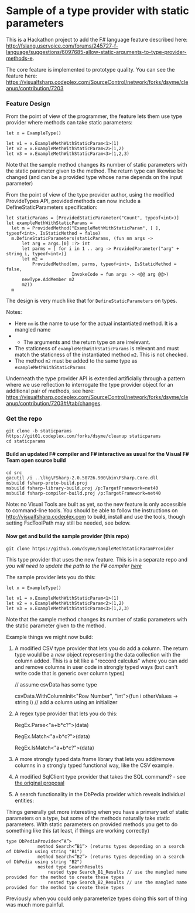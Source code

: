 # Sample of a type provider with static parameters

This is a Hackathon project to add the F# language feature described here: http://fslang.uservoice.com/forums/245727-f-language/suggestions/6097685-allow-static-arguments-to-type-provider-methods-e.


The core feature is implemented to prototype quality. You can see the feature here: https://visualfsharp.codeplex.com/SourceControl/network/forks/dsyme/cleanup/contribution/7203 


### Feature Design

From the point of view of the programmer, the feature lets them use type provider where methods can take static parameters:

    let x = ExampleType()

    let v1 = x.ExampleMethWithStaticParam<1>(1) 
    let v2 = x.ExampleMethWithStaticParam<2>(1,2) 
    let v3 = x.ExampleMethWithStaticParam<3>(1,2,3) 

Note that the sample method changes its number of static parameters with the static parameter given to the method. The return type can likewise be changed (and can be a provided type whose name depends on the input parameter)


From the point of view of the type provider author, using the modified ProvideTypes API, provided methods can now include a DefineStaticParameters specification:

    let staticParams = [ProvidedStaticParameter("Count", typeof<int>)]
    let exampleMethWithStaticParams =  
      let m = ProvidedMethod("ExampleMethWithStaticParam", [ ], typeof<int>, IsStaticMethod = false)
      m.DefineStaticParameters(staticParams, (fun nm args ->
          let arg = args.[0] :?> int
          let parms = [ for i in 1 .. arg -> ProvidedParameter("arg" + string i, typeof<int>)]
          let m2 = 
              ProvidedMethod(nm, parms, typeof<int>, IsStaticMethod = false,
                             InvokeCode = fun args -> <@@ arg @@>)
          newType.AddMember m2
          m2))
      m


The design is very much like that for ``DefineStaticParameters`` on types.

Notes:

- Here `nm` is the name to use for the actual instantiated method. It is a mangled name
- - The arguments and the return type on are irrelevant.  
- The staticness of  ``exampleMethWithStaticParams`` is relevant and must match the staticness of the instantiated method ``m2``. This is not checked.
- The method ``m2`` must be added to the same type as ``exampleMethWithStaticParams``


Underneath the type provider API is extended artificially through a pattern where we use reflection to interrogate the type provider object for an additional pair of methods, see here: https://visualfsharp.codeplex.com/SourceControl/network/forks/dsyme/cleanup/contribution/7203#!/tab/changes.


### Get the repo

    git clone -b staticparams https://git01.codeplex.com/forks/dsyme/cleanup staticparams
    cd staticparams

#### Build an updated F# compiler and F# interactive as usual for the Visual F# Team open source build 


    cd src
    gacutil /i ..\lkg\FSharp-2.0.50726.900\bin\FSharp.Core.dll
    msbuild fsharp-proto-build.proj
    msbuild fsharp-library-build.proj /p:TargetFramework=net40
    msbuild fsharp-compiler-build.proj /p:TargetFramework=net40

Note: no Visual Tools are built as yet, so the new feature is only accessible to command-line tools. You should be able to follow the instructions on http://visualfsharp.codeplex.com to build, install and use the tools, though setting FscToolPath may still be needed, see below.



#### Now get and build the sample provider (this repo)

    git clone https://github.com/dsyme/SampleMethStaticParamProvider


This type provider that uses the new feature.  This is in a separate repo and *you will need to update the path to the F# compiler [here](https://github.com/dsyme/SampleMethStaticParamProvider/blob/master/tests/SampleMethStaticParamProvider.Tests/SampleMethStaticParamProvider.Tests.fsproj#L14)*

The sample provider lets you do this:

    let x = ExampleType()

    let v1 = x.ExampleMethWithStaticParam<1>(1) 
    let v2 = x.ExampleMethWithStaticParam<2>(1,2) 
    let v3 = x.ExampleMethWithStaticParam<3>(1,2,3) 

Note that the sample method changes its number of static parameters with the static parameter given to the method.


Example things we might now build:


1. A modified CSV type provider that lets you do add a column. The return type would be a _new_ object representing the data collection with the column added.  This is a bit like a "reccord calculus" where you can add and remove columns in user code in strongly typed ways (but can't write code that is generic over column types)

    // assume csvData has some type 
    
    csvData.WithColumnInit<"Row Number", "int">(fun i otherValues -> string i) // add a column using an initializer
    


2. A regex type provider that lets you do this:

    RegEx.Parse<"a+b*c?">(data)
    
    RegEx.Match<"a+b*c?">(data)
    
    RegEx.IsMatch<"a+b*c?">(data)


2. A more strongly typed data frame library that lets you add/remove columns in a strongly typed functional way, like the CSV example.

3. A modified SqlClient type provider that takes the SQL command? - see [the original proposal](http://fslang.uservoice.com/forums/245727-f-language/suggestions/6097685-allow-static-arguments-to-type-provider-methods-e)


4. A search functionality in the DbPedia provider which reveals individual entities:


Things generally get more interesting when you have a primary set of static parameters on a type, but some of the methods naturally take static parameters. With static parameters on provided methods you get to do something like this (at least, if things are working correctly)

    type DbPediaProvider<”A”>
                method Search<”B1”> (returns types depending on a search of DbPedia using string "B1")
                method Search<”B2”> (returns types depending on a search of DbPedia using string "B2")
                nested type SearchResults
                    nested type Search_B1_Results // use the mangled name provided for the method to create these types
                    nested type Search_B2_Results // use the mangled name provided for the method to create these types

Previously when you could only parameterize types doing this sort of thing was much more painful.






